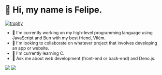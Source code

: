 # 👋 Hi, my name is Felipe.

[![trophy](https://github-profile-trophy.vercel.app/?username=SCLorentz&theme=onedark)](https://github-profile-trophy.vercel.app/?username=SCLorentz)

- 🔭 I'm currently working on my high-level programming language using JavaScript and Bun with my best friend, Vilém.
- 👯 I'm looking to collaborate on whatever project that involves developing an app or website.
- 🌱 I'm currently learning C.
- 💬 Ask me about web development (front-end or back-end) and Deno.js.

<picture>
  <source
    srcset="https://github-readme-stats.vercel.app/api?username=SCLorentz&theme=github_dark&hide=contribs&show_icons=true"
    media="(prefers-color-scheme: dark)"
  />
  <source
    srcset="https://github-readme-stats.vercel.app/api?username=SCLorentz&hide=contribs&show_icons=true"
    media="(prefers-color-scheme: light), (prefers-color-scheme: no-preference)"
  />
  <img src="https://github-readme-stats.vercel.app/api?username=SCLorentz&theme=github_dark&hide=contribs&show_icons=true" />
</picture>

<picture>
  <source
    srcset="https://github-readme-stats.vercel.app/api/top-langs/?username=SCLorentz&size_weight=0.223&theme=github_dark&layout=compact"
    media="(prefers-color-scheme: dark)"
  />
  <source
    srcset="https://github-readme-stats.vercel.app/api/top-langs/?username=SCLorentz&size_weight=0.223k&layout=compact"
    media="(prefers-color-scheme: light), (prefers-color-scheme: no-preference)"
  />
  <img src="https://github-readme-stats.vercel.app/api/top-langs/?username=SCLorentz&size_weight=0.223&theme=github_dark&layout=compact" />
</picture>

